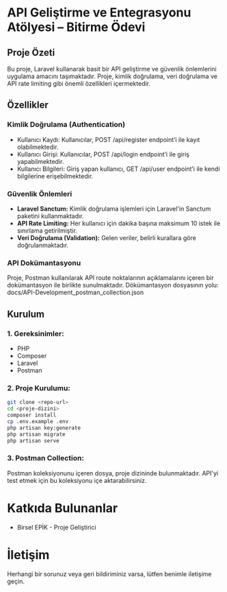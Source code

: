 # API Geliştirme ve Entegrasyonu Atölyesi – Bitirme Ödevi

## Proje Özeti
Bu proje, Laravel kullanarak basit bir API geliştirme ve güvenlik önlemlerini uygulama amacını taşımaktadır. Proje, kimlik doğrulama, veri doğrulama ve API rate limiting gibi önemli özellikleri içermektedir.

## Özellikler
### Kimlik Doğrulama (Authentication)
-  Kullanıcı Kaydı: Kullanıcılar, POST /api/register endpoint’i ile kayıt olabilmektedir.
-  Kullanıcı Girişi: Kullanıcılar, POST /api/login endpoint’i ile giriş yapabilmektedir.
-  Kullanıcı Bilgileri: Giriş yapan kullanıcı, GET /api/user endpoint’i ile kendi bilgilerine erişebilmektedir.

### Güvenlik Önlemleri
- **Laravel Sanctum:** Kimlik doğrulama işlemleri için Laravel'in Sanctum paketini kullanmaktadır.
- **API Rate Limiting:** Her kullanıcı için dakika başına maksimum 10 istek ile sınırlama getirilmiştir.
- **Veri Doğrulama (Validation):** Gelen veriler, belirli kurallara göre doğrulanmaktadır.

### API Dokümantasyonu
Proje, Postman kullanılarak API route noktalarının açıklamalarını içeren bir dokümantasyon ile birlikte sunulmaktadır. 
Dökümantasyon dosyasının yolu: docs/API-Development_postman_collection.json


## Kurulum

### 1. Gereksinimler:
  -  PHP
  -  Composer
  -  Laravel
  -  Postman

### 2. Proje Kurulumu:
```bash
git clone <repo-url>
cd <proje-dizini>
composer install
cp .env.example .env
php artisan key:generate
php artisan migrate
php artisan serve
```

### 3. Postman Collection:
Postman koleksiyonunu içeren dosya, proje dizininde bulunmaktadır. API'yi test etmek için bu koleksiyonu içe aktarabilirsiniz.


# Katkıda Bulunanlar
- Birsel EPİK - Proje Geliştirici

# İletişim
Herhangi bir sorunuz veya geri bildiriminiz varsa, lütfen benimle iletişime geçin.

